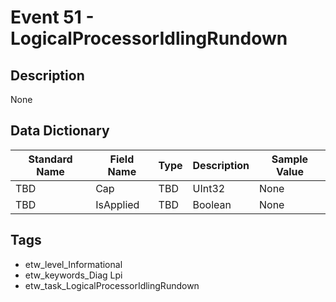 # Event 51 - LogicalProcessorIdlingRundown

## Description
None

## Data Dictionary
|Standard Name|Field Name|Type|Description|Sample Value|
|---|---|---|---|---|
|TBD|Cap|TBD|UInt32|None|None|
|TBD|IsApplied|TBD|Boolean|None|None|

## Tags
* etw_level_Informational
* etw_keywords_Diag Lpi
* etw_task_LogicalProcessorIdlingRundown